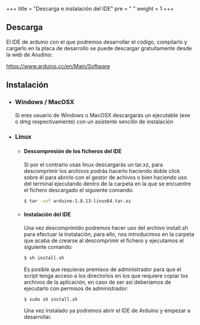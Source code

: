 +++
title = "Descarga e instalación del IDE"
pre = "<i class='fa fa-folder-open' aria-hidden='true'></i> "
weight = 1
+++

## Descarga

El IDE de arduino con el que podremos desarrollar el código, compilarlo y cargarlo en la placa de desarrollo se puede descargar gratuitamente desde la web de Arudino: 

<i class="fa fa-link" aria-hidden="true"></i> https://www.arduino.cc/en/Main/Software

## Instalación

- ### Windows / MacOSX

    Si eres usuario de Windows o MacOSX descargarás un ejecutable (exe o dmg respectivamente) con un asistente sencillo de instalación

- ### Linux

  - #### Descompresión de los ficheros del IDE

    Si por el contrario usas linux descargarás un tar.xz, para descomprimir los archivos podrás hacerlo haciendo doble click sobre él para abrirlo con el gestor de achivos o bien haciendo uso del terminal ejecutando dentro de la carpeta en la que se encuentre el fichero descargado el siguiente comando:

    ```bash
    $ tar -xvf arduino-1.8.13-linux64.tar.xz
    ```

  - #### Instalación del IDE

    Una vez descomprimido podremos hacer uso del archivo install.sh para efectuar la instalación, para ello, nos introducimos en la carpeta que acaba de crearse al descomprimir el fichero y ejecutamos el siguiente comando:

    ```bash
    $ sh install.sh
    ```

    Es posible que requieras premisos de administrador para que el script tenga acceso a los directorios en los que requiere copiar los archivos de la aplicación, en caso de ser así deberíamos de ejecutarlo con permisos de administrador:

    ```bash
    $ sudo sh install.sh
    ```

    Una vez instalado ya podremos abrir el IDE de Arduino y empezar a desarrollar.

